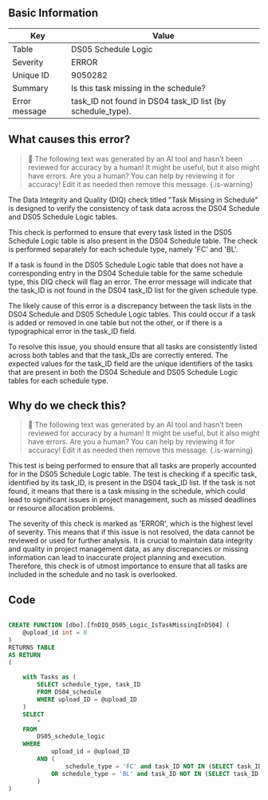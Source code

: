 ## Basic Information
| Key         | Value          |
|-------------|----------------|
| Table       | DS05 Schedule Logic |
| Severity    | ERROR |
| Unique ID   | 9050282   |
| Summary     | Is this task missing in the schedule? |
| Error message | task_ID not found in DS04 task_ID list (by schedule_type). |

## What causes this error?

> :robot: The following text was generated by an AI tool and hasn't been reviewed for accuracy by a human! It might be useful, but it also might have errors. Are you a human? You can help by reviewing it for accuracy! Edit it as needed then remove this message.
{.is-warning}

The Data Integrity and Quality (DIQ) check titled "Task Missing in Schedule" is designed to verify the consistency of task data across the DS04 Schedule and DS05 Schedule Logic tables. 

This check is performed to ensure that every task listed in the DS05 Schedule Logic table is also present in the DS04 Schedule table. The check is performed separately for each schedule type, namely 'FC' and 'BL'. 

If a task is found in the DS05 Schedule Logic table that does not have a corresponding entry in the DS04 Schedule table for the same schedule type, this DIQ check will flag an error. The error message will indicate that the task_ID is not found in the DS04 task_ID list for the given schedule type.

The likely cause of this error is a discrepancy between the task lists in the DS04 Schedule and DS05 Schedule Logic tables. This could occur if a task is added or removed in one table but not the other, or if there is a typographical error in the task_ID field. 

To resolve this issue, you should ensure that all tasks are consistently listed across both tables and that the task_IDs are correctly entered. The expected values for the task_ID field are the unique identifiers of the tasks that are present in both the DS04 Schedule and DS05 Schedule Logic tables for each schedule type.
## Why do we check this?

> :robot: The following text was generated by an AI tool and hasn't been reviewed for accuracy by a human! It might be useful, but it also might have errors. Are you a human? You can help by reviewing it for accuracy! Edit it as needed then remove this message.
{.is-warning}

This test is being performed to ensure that all tasks are properly accounted for in the DS05 Schedule Logic table. The test is checking if a specific task, identified by its task_ID, is present in the DS04 task_ID list. If the task is not found, it means that there is a task missing in the schedule, which could lead to significant issues in project management, such as missed deadlines or resource allocation problems.

The severity of this check is marked as 'ERROR', which is the highest level of severity. This means that if this issue is not resolved, the data cannot be reviewed or used for further analysis. It is crucial to maintain data integrity and quality in project management data, as any discrepancies or missing information can lead to inaccurate project planning and execution. Therefore, this check is of utmost importance to ensure that all tasks are included in the schedule and no task is overlooked.
## Code

```sql

CREATE FUNCTION [dbo].[fnDIQ_DS05_Logic_IsTaskMissingInDS04] (
	@upload_id int = 0
)
RETURNS TABLE
AS RETURN
(
	
	with Tasks as (
		SELECT schedule_type, task_ID
		FROM DS04_schedule
		WHERE upload_ID = @upload_ID
	)
	SELECT
		*
	FROM
		DS05_schedule_logic
	WHERE
			upload_id = @upload_ID
		AND (
				schedule_type = 'FC' and task_ID NOT IN (SELECT task_ID FROM Tasks WHERE schedule_type = 'FC')
			OR schedule_type = 'BL' and task_ID NOT IN (SELECT task_ID FROM Tasks WHERE schedule_type = 'BL')
		)
)
```
